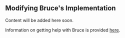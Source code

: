 ## Modifying Bruce's Implementation

Content will be added here soon.

Information on getting help with Bruce is provided
[here](https://github.com/tagged/bruce#getting-help).
